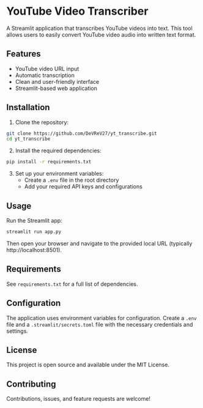 # YouTube Video Transcriber

A Streamlit application that transcribes YouTube videos into text. This tool allows users to easily convert YouTube video audio into written text format.

## Features

- YouTube video URL input
- Automatic transcription
- Clean and user-friendly interface
- Streamlit-based web application

## Installation

1. Clone the repository:
```bash
git clone https://github.com/DeVReV27/yt_transcribe.git
cd yt_transcribe
```

2. Install the required dependencies:
```bash
pip install -r requirements.txt
```

3. Set up your environment variables:
   - Create a `.env` file in the root directory
   - Add your required API keys and configurations

## Usage

Run the Streamlit app:
```bash
streamlit run app.py
```

Then open your browser and navigate to the provided local URL (typically http://localhost:8501).

## Requirements

See `requirements.txt` for a full list of dependencies.

## Configuration

The application uses environment variables for configuration. Create a `.env` file and a `.streamlit/secrets.toml` file with the necessary credentials and settings.

## License

This project is open source and available under the MIT License.

## Contributing

Contributions, issues, and feature requests are welcome!
